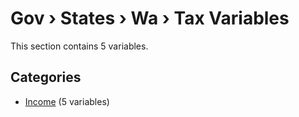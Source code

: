 # Gov › States › Wa › Tax Variables

This section contains 5 variables.

## Categories

- [Income](income/index.md) (5 variables)
